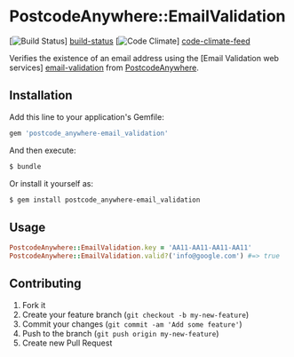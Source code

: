 # PostcodeAnywhere::EmailValidation

[![Build Status][build-status-badge]] [build-status]
[![Code Climate][code-climate-badge]] [code-climate-feed]

Verifies the existence of an email address using the
[Email Validation web services] [email-validation]
from [PostcodeAnywhere].

## Installation

Add this line to your application's Gemfile:

```sh
gem 'postcode_anywhere-email_validation'
```

And then execute:

```sh
$ bundle
```

Or install it yourself as:

```sh
$ gem install postcode_anywhere-email_validation
```

## Usage

```ruby
PostcodeAnywhere::EmailValidation.key = 'AA11-AA11-AA11-AA11'
PostcodeAnywhere::EmailValidation.valid?('info@google.com') #=> true
```

## Contributing

1. Fork it
2. Create your feature branch (`git checkout -b my-new-feature`)
3. Commit your changes (`git commit -am 'Add some feature'`)
4. Push to the branch (`git push origin my-new-feature`)
5. Create new Pull Request

[postcodeanywhere]: http://www.postcodeanywhere.co.uk/
  "PostcodeAnywhere"

[email-validation]: http://www.postcodeanywhere.co.uk/email-validation/
  "PostcodeAnywhere's Email Validation web services"

[build-status]: https://travis-ci.org/moneyadviceservice/postcode_anywhere-email_validation
  "Build Status"

[build-status-badge]: https://travis-ci.org/moneyadviceservice/postcode_anywhere-email_validation.png
  "Build Status"

[code-climate-feed]: https://codeclimate.com/github/moneyadviceservice/postcode_anywhere-email_validation
  "Code Climate"

[code-climate-badge]: https://codeclimate.com/github/moneyadviceservice/postcode_anywhere-email_validation.png
  "Code Climate"
